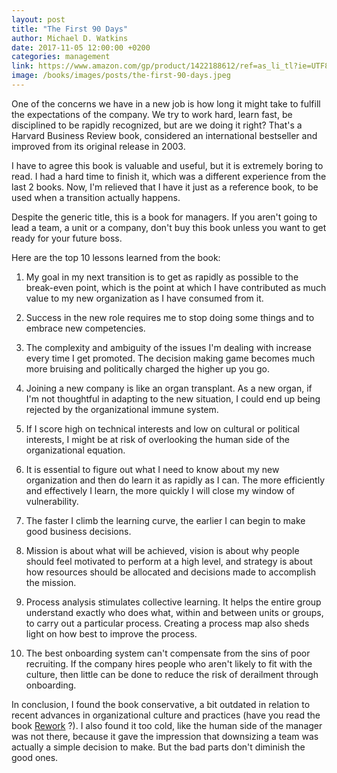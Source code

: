 ```yaml
---
layout: post
title: "The First 90 Days"
author: Michael D. Watkins
date: 2017-11-05 12:00:00 +0200
categories: management
link: https://www.amazon.com/gp/product/1422188612/ref=as_li_tl?ie=UTF8&camp=1789&creative=9325&creativeASIN=1422188612&linkCode=as2&tag=c03ce-20&linkId=2dc0cc5b7a87feee132a5990ccc0ecf3
image: /books/images/posts/the-first-90-days.jpeg
---
```


One of the concerns we have in a new job is how long it might take to fulfill the expectations of the company. We try to work hard, learn fast, be disciplined to be rapidly recognized, but are we doing it right? That's a Harvard Business Review book, considered an international bestseller and improved from its original release in 2003.

I have to agree this book is valuable and useful, but it is extremely boring to read. I had a hard time to finish it, which was a different experience from the last 2 books. Now, I'm relieved that I have it just as a reference book, to be used when a transition actually happens.

Despite the generic title, this is a book for managers. If you aren't going to lead a team, a unit or a company, don't buy this book unless you want to get ready for your future boss.

Here are the top 10 lessons learned from the book:

1. My goal in my next transition is to get as rapidly as possible to the break-even point, which is the point at which I have contributed as much value to my new organization as I have consumed from it.

2. Success in the new role requires me to stop doing some things and to embrace new competencies.

3. The complexity and ambiguity of the issues I'm dealing with increase every time I get promoted. The decision making game becomes much more bruising and politically charged the higher up you go.

4. Joining a new company is like an organ transplant. As a new organ, if I'm not thoughtful in adapting to the new situation, I could end up being rejected by the organizational immune system.

5. If I score high on technical interests and low on cultural or political interests, I might be at risk of overlooking the human side of the organizational equation.

6. It is essential to figure out what I need to know about my new organization and then do learn it as rapidly as I can. The more efficiently and effectively I learn, the more quickly I will close my window of vulnerability.

7. The faster I climb the learning curve, the earlier I can begin to make good business decisions.

8. Mission is about what will be achieved, vision is about why people should feel motivated to perform at a high level, and strategy is about how resources should be allocated and decisions made to accomplish the mission.

9. Process analysis stimulates collective learning. It helps the entire group understand exactly who does what, within and between units or groups, to carry out a particular process. Creating a process map also sheds light on how best to improve the process.

10. The best onboarding system can't compensate from the sins of poor recruiting. If the company hires people who aren't likely to fit with the culture, then little can be done to reduce the risk of derailment through onboarding.

In conclusion, I found the book conservative, a bit outdated in relation to recent advances in organizational culture and practices (have you read the book [Rework][rework] ?). I also found it too cold, like the human side of the manager was not there, because it gave the impression that downsizing a team was actually a simple decision to make. But the bad parts don't diminish the good ones.

[rework]: https://37signals.com/rework

